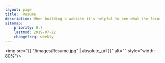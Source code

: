```yaml
---
layout: page
title:  Resume
description: When building a website it's helpful to see what the focus of your site is. This page is an example of how to show a website's focus.
sitemap:
    priority: 0.7
    lastmod: 2019-07-22
    changefreq: weekly
---
```


<span class="image"><img src="{{ "/images/Resume.jpg" | absolute_url }}" alt="" style="width: 80%"/></span>
